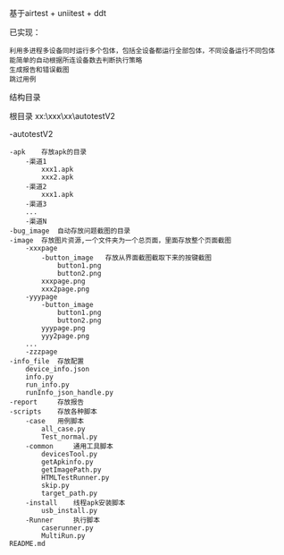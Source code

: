 基于airtest + uniitest + ddt

已实现：

    利用多进程多设备同时运行多个包体，包括全设备都运行全部包体，不同设备运行不同包体
    能简单的自动根据所连设备数去判断执行策略
    生成报告和错误截图
    跳过用例



结构目录

根目录 xx:\xxx\xx\autotestV2

-autotestV2

    -apk    存放apk的目录
        -渠道1
            xxx1.apk
            xxx2.apk
        -渠道2
            xxx1.apk
        -渠道3
        ...
        -渠道N
    -bug_image  自动存放问题截图的目录
    -image  存放图片资源,一个文件夹为一个总页面，里面存放整个页面截图
        -xxxpage
            -button_image   存放从界面截图截取下来的按键截图
                button1.png
                button2.png
            xxxpage.png
            xxx2page.png
        -yyypage
            -button_image
                button1.png
                button2.png
            yyypage.png
            yyy2page.png
        ...
        -zzzpage
    -info_file  存放配置
        device_info.json
        info.py
        run_info.py
        runInfo_json_handle.py
    -report     存放报告
    -scripts    存放各种脚本
        -case   用例脚本
            all_case.py
            Test_normal.py
        -common     通用工具脚本
            devicesTool.py
            getApkinfo.py
            getImagePath.py
            HTMLTestRunner.py
            skip.py
            target_path.py
        -install    线程apk安装脚本
            usb_install.py
        -Runner     执行脚本
            caserunner.py
            MultiRun.py
    README.md
        